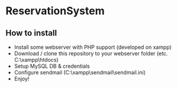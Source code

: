 # ReservationSystem
## How to install
- Install some webserver with PHP support (developed on xampp)
- Download / clone this repository to your webserver folder (etc. C:\xampp\htdocs\)
- Setup MySQL DB & credentials
- Configure sendmail (C:\xampp\sendmail\sendmail.ini)
- Enjoy!
